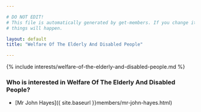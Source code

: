 ```yaml
---

# DO NOT EDIT!
# This file is automatically generated by get-members. If you change it, bad
# things will happen.

layout: default
title: "Welfare Of The Elderly And Disabled People"

---
```


{% include interests/welfare-of-the-elderly-and-disabled-people.md %}

### Who is interested in Welfare Of The Elderly And Disabled People?


* [Mr John Hayes]({ site.baseurl }}members/mr-john-hayes.html)
